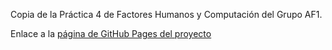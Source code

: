 Copia de la Práctica 4 de Factores Humanos y Computación del Grupo AF1.

Enlace a la [página de GitHub Pages del proyecto](https://farisea.github.io/FHiC-P4-AF1)
